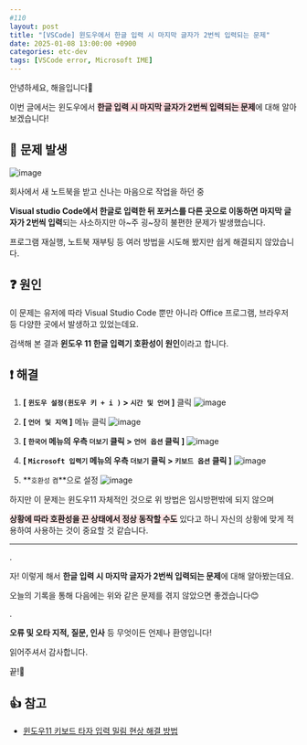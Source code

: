 ```yaml
---
#110
layout: post
title: "[VSCode] 윈도우에서 한글 입력 시 마지막 글자가 2번씩 입력되는 문제"
date: 2025-01-08 13:00:00 +0900
categories: etc-dev
tags: [VSCode error, Microsoft IME]
---
```


안녕하세요, 해을입니다🦖

이번 글에서는 윈도우에서 <span style="background-color:#ffdce0">**한글 입력 시 마지막 글자가 2번씩 입력되는 문제**</span>에 대해 알아보겠습니다!

## 🚨 문제 발생

![image](https://github.com/user-attachments/assets/6fe95a4e-44e7-4d5c-9ebe-5b0fe901cc77)

회사에서 새 노트북을 받고 신나는 마음으로 작업을 하던 중

**Visual studio Code에서 한글로 입력한 뒤 포커스를 다른 곳으로 이동하면 마지막 글자가 2번씩 입력**되는 사소하지만 아~주 굉~장히 불편한 문제가 발생했습니다.

프로그램 재실행, 노트북 재부팅 등 여러 방법을 시도해 봤지만 쉽게 해결되지 않았습니다.

## ❓ 원인

이 문제는 유저에 따라 Visual Studio Code 뿐만 아니라 Office 프로그램, 브라우저 등 다양한 곳에서 발생하고 있었는데요.

검색해 본 결과 **윈도우 11 한글 입력기 호환성이 원인**이라고 합니다. 

## ❗ 해결

1. **[ `윈도우 설정(윈도우 키 + i )` > `시간 및 언어` ]** 클릭
    ![image](https://github.com/user-attachments/assets/39c35158-65b7-48ec-8033-00da02755b26)

2. **[ `언어 및 지역` ]** 메뉴 클릭
    ![image](https://github.com/user-attachments/assets/858ea398-846e-44ec-b635-e6783a2ddc52)

3. **[ `한국어` 메뉴의 우측 `더보기` 클릭 > `언어 옵션` 클릭 ]**
    ![image](https://github.com/user-attachments/assets/e1bea4e6-b4e6-42fe-ace5-a67247c1eacf)

4. **[ `Microsoft 입력기` 메뉴의 우측 `더보기` 클릭 > `키보드 옵션` 클릭 ]**
    ![image](https://github.com/user-attachments/assets/7f53aeac-5b2c-43c5-915d-3f2d051f8cf8)

5. **`호환성` `켬`**으로 설정
    ![image](https://github.com/user-attachments/assets/ae31658b-bdbe-4678-8e35-13ab6e02899a)

하지만 이 문제는 윈도우11 자체적인 것으로 위 방법은 임시방편밖에 되지 않으며

<span style="background-color:#FFE6E6">**상황에 따라 호환성을 끈 상태에서 정상 동작할 수도**</span> 있다고 하니 자신의 상황에 맞게 적용하여 사용하는 것이 중요할 것 같습니다.

---

.

자! 이렇게 해서 **한글 입력 시 마지막 글자가 2번씩 입력되는 문제**에 대해 알아봤는데요.

오늘의 기록을 통해 다음에는 위와 같은 문제를 겪지 않았으면 좋겠습니다😊

.

**오류 및 오타 지적, 질문, 인사** 등 무엇이든 언제나 환영입니다!

읽어주셔서 감사합니다.

끝!🦕
<br/>

## 👍 참고

- [윈도우11 키보드 타자 입력 밀림 현상 해결 방법](https://lifenourish.tistory.com/2378)
